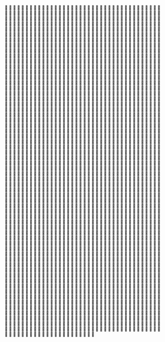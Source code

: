 💖 💖 💖 💖 💖 💖 💖 💖 💖 💖 💖 💖 💖 💖 💖 💖 💖 💖 💖 💖 💖 💖 💖 💖 💖 💖 💖 💖 💖 💖 💖 💖 💖 💖 💖 💖 💖 💖 💖 💖 💖 💖 💖 💖 💖 💖 💖 💖 💖 💖 💖 💖 💖 💖 💖 💖 💖 💖 💖 💖 💖 💖 💖 💖 💖 💖 💖 💖 💖 💖 💖 💖 💖 💖 💖 💖 💖 💖 💖 💖 💖 💖 💖 💖 💖 💖 💖 💖 💖 💖 💖 💖 💖 💖 💖 💖 💖 💖 💖 💖 💖 💖 💖 💖 💖 💖 💖 💖 💖 💖 💖 💖 💖 💖 💖 💖 💖 💖 💖 💖 💖 💖 💖 💖 💖 💖 💖 💖 💖 💖 💖 💖 💖 💖 💖 💖 💖 💖 💖 💖 💖 💖 💖 💖 💖 💖 💖 💖 💖 💖 💖 💖 💖 💖 💖 💖 💖 💖 💖 💖 💖 💖 💖 💖 💖 💖 💖 💖 💖 💖 💖 💖 💖 💖 💖 💖 💖 💖 💖 💖 💖 💖 💖 💖 💖 💖 💖 💖 💖 💖 💖 💖 💖 💖 💖 💖 💖 💖 💖 💖 💖 💖 💖 💖 💖 💖 💖 💖 💖 💖 💖 💖 💖 💖 💖 💖 💖 💖 💖 💖 💖 💖 💖 💖 💖 💖 💖 💖 💖 💖 💖 💖 💖 💖 💖 💖 💖 💖 💖 💖 💖 💖 💖 💖 💖 💖 💖 💖 💖 💖 💖 💖 💖 💖 💖 💖 💖 💖 💖 💖 💖 💖 💖 💖 💖 💖 💖 💖 💖 💖 💖 💖 💖 💖 💖 💖 💖 💖 💖 💖 💖 💖 💖 💖 💖 💖 💖 💖 💖 💖 💖 💖 💖 💖 💖 💖 💖 💖 💖 💖 💖 💖 💖 💖 💖 💖 💖 💖 💖 💖 💖 💖 💖 💖 💖 💖 💖 💖 💖 💖 💖 💖 💖 💖 💖 💖 💖 💖 💖 💖 💖 💖 💖 💖 💖 💖 💖 💖 💖 💖 💖 💖 💖 💖 💖 💖 💖 💖 💖 💖 💖 💖 💖 💖 💖 💖 💖 💖 💖 💖 💖 💖 💖 💖 💖 💖 💖 💖 💖 💖 💖 💖 💖 💖 💖 💖 💖 💖 💖 💖 💖 💖 💖 💖 💖 💖 💖 💖 💖 💖 💖 💖 💖 💖 💖 💖 💖 💖 💖 💖 💖 💖 💖 💖 💖 💖 💖 💖 💖 💖 💖 💖 💖 💖 💖 💖 💖 💖 💖 💖 💖 💖 💖 💖 💖 💖 💖 💖 💖 💖 💖 💖 💖 💖 💖 💖 💖 💖 💖 💖 💖 💖 💖 💖 💖 💖 💖 💖 💖 💖 💖 💖 💖 💖 💖 💖 💖 💖 💖 💖 💖 💖 💖 💖 💖 💖 💖 💖 💖 💖 💖 💖 💖 💖 💖 💖 💖 💖 💖 💖 💖 💖 💖 💖 💖 💖 💖 💖 💖 💖 💖 💖 💖 💖 💖 💖 💖 💖 💖 💖 💖 💖 💖 💖 💖 💖 💖 💖 💖 💖 💖 💖 💖 💖 💖 💖 💖 💖 💖 💖 💖 💖 💖 💖 💖 💖 💖 💖 💖 💖 💖 💖 💖 💖 💖 💖 💖 💖 💖 💖 💖 💖 💖 💖 💖 💖 💖 💖 💖 💖 💖 💖 💖 💖 💖 💖 💖 💖 💖 💖 💖 💖 💖 💖 💖 💖 💖 💖 💖 💖 💖 💖 💖 💖 💖 💖 💖 💖 💖 💖 💖 💖 💖 💖 💖 💖 💖 💖 💖 💖 💖 💖 💖 💖 💖 💖 💖 💖 💖 💖 💖 💖 💖 💖 💖 💖 💖 💖 💖 💖 💖 💖 💖 💖 💖 💖 💖 💖 💖 💖 💖 💖 💖 💖 💖 💖 💖 💖 💖 💖 💖 💖 💖 💖 💖 💖 💖 💖 💖 💖 💖 💖 💖 💖 💖 💖 💖 💖 💖 💖 💖 💖 💖 💖 💖 💖 💖 💖 💖 💖 💖 💖 💖 💖 💖 💖 💖 💖 💖 💖 💖 💖 💖 💖 💖 💖 💖 💖 💖 💖 💖 💖 💖 💖 💖 💖 💖 💖 💖 💖 💖 💖 💖 💖 💖 💖 💖 💖 💖 💖 💖 💖 💖 💖 💖 💖 💖 💖 💖 💖 💖 💖 💖 💖 💖 💖 💖 💖 💖 💖 💖 💖 💖 💖 💖 💖 💖 💖 💖 💖 💖 💖 💖 💖 💖 💖 💖 💖 💖 💖 💖 💖 💖 💖 💖 💖 💖 💖 💖 💖 💖 💖 💖 💖 💖 💖 💖 💖 💖 💖 💖 💖 💖 💖 💖 💖 💖 💖 💖 💖 💖 💖 💖 💖 💖 💖 💖 💖 💖 💖 💖 💖 💖 💖 💖 💖 💖 💖 💖 💖 💖 💖 💖 💖 💖 💖 💖 💖 💖 💖 💖 💖 💖 💖 💖 💖 💖 💖 💖 💖 💖 💖 💖 💖 💖 💖 💖 💖 💖 💖 💖 💖 💖 💖 💖 💖 💖 💖 💖 💖 💖 💖 💖 💖 💖 💖 💖 💖 💖 💖 💖 💖 💖 💖 💖 💖 💖 💖 💖 💖 💖 💖 💖 💖 💖 💖 💖 💖 💖 💖 💖 💖 💖 💖 💖 💖 💖 💖 💖 💖 💖 💖 💖 💖 💖 💖 💖 💖 💖 💖 💖 💖 💖 💖 💖 💖 💖 💖 💖 💖 💖 💖 💖 💖 💖 💖 💖 💖 💖 💖 💖 💖 💖 💖 💖 💖 💖 💖 💖 💖 💖 💖 💖 💖 💖 💖 💖 💖 💖 💖 💖 💖 💖 💖 💖 💖 💖 💖 💖 💖 💖 💖 💖 💖 💖 💖 💖 💖 💖 💖 💖 💖 💖 💖 💖 💖 💖 💖 💖 💖 💖 💖 💖 💖 💖 💖 💖 💖 💖 💖 💖 💖 💖 💖 💖 💖 💖 💖 💖 💖 💖 💖 💖 💖 💖 💖 💖 💖 💖 💖 💖 💖 💖 💖 💖 💖 💖 💖 💖 💖 💖 💖 💖 💖 💖 💖 💖 💖 💖 💖 💖 💖 💖 💖 💖 💖 💖 💖 💖 💖 💖 💖 💖 💖 💖 💖 💖 💖 💖 💖 💖 💖 💖 💖 💖 💖 💖 💖 💖 💖 💖 💖 💖 💖 💖 💖 💖 💖 💖 💖 💖 💖 💖 💖 💖 💖 💖 💖 💖 💖 💖 💖 💖 💖 💖 💖 💖 💖 💖 💖 💖 💖 💖 💖 💖 💖 💖 💖 💖 💖 💖 💖 💖 💖 💖 💖 💖 💖 💖 💖 💖 💖 💖 💖 💖 💖 💖 💖 💖 💖 💖 💖 💖 💖 💖 💖 💖 💖 💖 💖 💖 💖 💖 💖 💖 💖 💖 💖 💖 💖 💖 💖 💖 💖 💖 💖 💖 💖 💖 💖 💖 💖 💖 💖 💖 💖 💖 💖 💖 💖 💖 💖 💖 💖 💖 💖 💖 💖 💖 💖 💖 💖 💖 💖 💖 💖 💖 💖 💖 💖 💖 💖 💖 💖 💖 💖 💖 💖 💖 💖 💖 💖 💖 💖 💖 💖 💖 💖 💖 💖 💖 💖 💖 💖 💖 💖 💖 💖 💖 💖 💖 💖 💖 💖 💖 💖 💖 💖 💖 💖 💖 💖 💖 💖 💖 💖 💖 💖 💖 💖 💖 💖 💖 💖 💖 💖 💖 💖 💖 💖 💖 💖 💖 💖 💖 💖 💖 💖 💖 💖 💖 💖 💖 💖 💖 💖 💖 💖 💖 💖 💖 💖 💖 💖 💖 💖 💖 💖 💖 💖 💖 💖 💖 💖 💖 💖 💖 💖 💖 💖 💖 💖 💖 💖 💖 💖 💖 💖 💖 💖 💖 💖 💖 💖 💖 💖 💖 💖 💖 💖 💖 💖 💖 💖 💖 💖 💖 💖 💖 💖 💖 💖 💖 💖 💖 💖 💖 💖 💖 💖 💖 💖 💖 💖 💖 💖 💖 💖 💖 💖 💖 💖 💖 💖 💖 💖 💖 💖 💖 💖 💖 💖 💖 💖 💖 💖 💖 💖 💖 💖 💖 💖 💖 💖 💖 💖 💖 💖 💖 💖 💖 💖 💖 💖 💖 💖 💖 💖 💖 💖 💖 💖 💖 💖 💖 💖 💖 💖 💖 💖 💖 💖 💖 💖 💖 💖 💖 💖 💖 💖 💖 💖 💖 💖 💖 💖 💖 💖 💖 💖 💖 💖 💖 💖 💖 💖 💖 💖 💖 💖 💖 💖 💖 💖 💖 💖 💖 💖 💖 💖 💖 💖 💖 💖 💖 💖 💖 💖 💖 💖 💖 💖 💖 💖 💖 💖 💖 💖 💖 💖 💖 💖 💖 💖 💖 💖 💖 💖 💖 💖 💖 💖 💖 💖 💖 💖 💖 💖 💖 💖 💖 💖 💖 💖 💖 💖 💖 💖 💖 💖 💖 💖 💖 💖 💖 💖 💖 💖 💖 💖 💖 💖 💖 💖 💖 💖 💖 💖 💖 💖 💖 💖 💖 💖 💖 💖 💖 💖 💖 💖 💖 💖 💖 💖 💖 💖 💖 💖 💖 💖 💖 💖 💖 💖 💖 💖 💖 💖 💖 💖 💖 💖 💖 💖 💖 💖 💖 💖 💖 💖 💖 💖 💖 💖 💖 💖 💖 💖 💖 💖 💖 💖 💖 💖 💖 💖 💖 💖 💖 💖 💖 💖 💖 💖 💖 💖 💖 💖 💖 💖 💖 💖 💖 💖 💖 💖 💖 💖 💖 💖 💖 💖 💖 💖 💖 💖 💖 💖 💖 💖 💖 💖 💖 💖 💖 💖 💖 💖 💖 💖 💖 💖 💖 💖 💖 💖 💖 💖 💖 💖 💖 💖 💖 💖 💖 💖 💖 💖 💖 💖 💖 💖 💖 💖 💖 💖 💖 💖 💖 💖 💖 💖 💖 💖 💖 💖 💖 💖 💖 💖 💖 💖 💖 💖 💖 💖 💖 💖 💖 💖 💖 💖 💖 💖 💖 💖 💖 💖 💖 💖 💖 💖 💖 💖 💖 💖 💖 💖 💖 💖 💖 💖 💖 💖 💖 💖 💖 💖 💖 💖 💖 💖 💖 💖 💖 💖 💖 💖 💖 💖 💖 💖 💖 💖 💖 💖 💖 💖 💖 💖 💖 💖 💖 💖 💖 💖 💖 💖 💖 💖 💖 💖 💖 💖 💖 💖 💖 💖 💖 💖 💖 💖 💖 💖 💖 💖 💖 💖 💖 💖 💖 💖 💖 💖 💖 💖 💖 💖 💖 💖 💖 💖 💖 💖 💖 💖 💖 💖 💖 💖 💖 💖 💖 💖 💖 💖 💖 💖 💖 💖 💖 💖 💖 💖 💖 💖 💖 💖 💖 💖 💖 💖 💖 💖 💖 💖 💖 💖 💖 💖 💖 💖 💖 💖 💖 💖 💖 💖 💖 💖 💖 💖 💖 💖 💖 💖 💖 💖 💖 💖 💖 💖 💖 💖 💖 💖 💖 💖 💖 💖 💖 💖 💖 💖 💖 💖 💖 💖 💖 💖 💖 💖 💖 💖 💖 💖 💖 💖 💖 💖 💖 💖 💖 💖 💖 💖 💖 💖 💖 💖 💖 💖 💖 💖 💖 💖 💖 💖 💖 💖 💖 💖 💖 💖 💖 💖 💖 💖 💖 💖 💖 💖 💖 💖 💖 💖 💖 💖 💖 💖 💖 💖 💖 💖 💖 💖 💖 💖 💖 💖 💖 💖 💖 💖 💖 💖 💖 💖 💖 💖 💖 💖 💖 💖 💖 💖 💖 💖 💖 💖 💖 💖 💖 💖 💖 💖 💖 💖 💖 💖 💖 💖 💖 💖 💖 💖 💖 💖 💖 💖 💖 💖 💖 💖 💖 💖 💖 💖 💖 💖 💖 💖 💖 💖 💖 💖 💖 💖 💖 💖 💖 💖 💖 💖 💖 💖 💖 💖 💖 💖 💖 💖 💖 💖 💖 💖 💖 💖 💖 💖 💖 💖 💖 💖 💖 💖 💖 💖 💖 💖 💖 💖 💖 💖 💖 💖 💖 💖 💖 💖 💖 💖 💖 💖 💖 💖 💖 💖 💖 💖 💖 💖 💖 💖 💖 💖 💖 💖 💖 💖 💖 💖 💖 💖 💖 💖 💖 💖 💖 💖 💖 💖 💖 💖 💖 💖 💖 💖 💖 💖 💖 💖 💖 💖 💖 💖 💖 💖 💖 💖 💖 💖 💖 💖 💖 💖 💖 💖 💖 💖 💖 💖 💖 💖 💖 💖 💖 💖 💖 💖 💖 💖 💖 💖 💖 💖 💖 💖 💖 💖 💖 💖 💖 💖 💖 💖 💖 💖 💖 💖 💖 💖 💖 💖 💖 💖 💖 💖 💖 💖 💖 💖 💖 💖 💖 💖 💖 💖 💖 💖 💖 💖 💖 💖 💖 💖 💖 💖 💖 💖 💖 💖 💖 💖 💖 💖 💖 💖 💖 💖 💖 💖 💖 💖 💖 💖 💖 💖 💖 💖 💖 💖 💖 💖 💖 💖 💖 💖 💖 💖 💖 💖 💖 💖 💖 💖 💖 💖 💖 💖 💖 💖 💖 💖 💖 💖 💖 💖 💖 💖 💖 💖 💖 💖 💖 💖 💖 💖 💖 💖 💖 💖 💖 💖 💖 💖 💖 💖 💖 💖 💖 💖 💖 💖 💖 💖 💖 💖 💖 💖 💖 💖 💖 💖 💖 💖 💖 💖 💖 💖 💖 💖 💖 💖 💖 💖 💖 💖 💖 💖 💖 💖 💖 💖 💖 💖 💖 💖 💖 💖 💖 💖 💖 💖 💖 💖 💖 💖 💖 💖 💖 💖 💖 💖 💖 💖 💖 💖 💖 💖 💖 💖 💖 💖 💖 💖 💖 💖 💖 💖 💖 💖 💖 💖 💖 💖 💖 💖 💖 💖 💖 💖 💖 💖 💖 💖 💖 💖 💖 💖 💖 💖 💖 💖 💖 💖 💖 💖 💖 💖 💖 💖 💖 💖 💖 💖 💖 💖 💖 💖 💖 💖 💖 💖 💖 💖 💖 💖 💖 💖 💖 💖 💖 💖 💖 💖 💖 💖 💖 💖 💖 💖 💖 💖 💖 💖 💖 💖 💖 💖 💖 💖 💖 💖 💖 💖 💖 💖 💖 💖 💖 💖 💖 💖 💖 💖 💖 💖 💖 💖 💖 💖 💖 💖 💖 💖 💖 💖 💖 💖 💖 💖 💖 💖 💖 💖 💖 💖 💖 💖 💖 💖 💖 💖 💖 💖 💖 💖 💖 💖 💖 💖 💖 💖 💖 💖 💖 💖 💖 💖 💖 💖 💖 💖 💖 💖 💖 💖 💖 💖 
